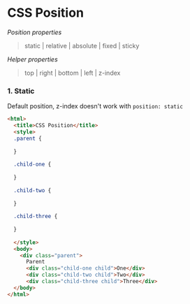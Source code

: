 # CSS Position

*Position properties*
> static | relative | absolute | fixed | sticky

*Helper properties*
> top | right | bottom | left | z-index

###  1. Static 

Default position, z-index doesn't work with `position: static`


```html
<html>
  <title>CSS Position</title>
  <style>
  .parent {
  
  }
  
  .child-one {
  
  }
  
  .child-two {
  
  }
  
  .child-three {
  
  }
  
  </style>
  <body>
    <div class="parent">
      Parent
      <div class="child-one child">One</div>
      <div class="child-two child">Two</div>
      <div class="child-three child">Three</div>      
  </body>
</html>
```

